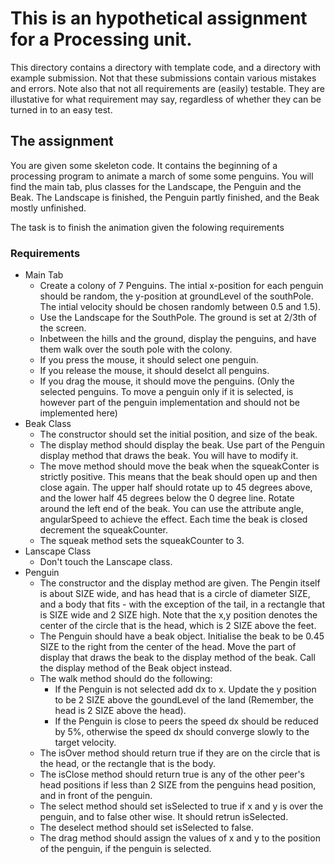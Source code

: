 # This is an hypothetical assignment for a Processing unit.

This directory contains a directory with template code, and a directory with example submission. Not that these submissions contain various mistakes and errors. Note also that not all requirements are (easily) testable. They are illustative for what requirement may say, regardless of whether they can be turned in to an easy test.


## The assignment

You are given some skeleton code. It contains the beginning of a processing program to animate a march of some some penguins. You will find the main tab, plus classes for the Landscape, the Penguin and the Beak. The Landscape is finished, the Penguin partly finished, and the Beak mostly unfinished. 

The task is to finish the animation given the folowing requirements

### Requirements
* Main Tab
  * Create a colony of 7 Penguins. The intial x-position for each penguin should be random, the y-position at groundLevel of the southPole. The intial velocity should be chosen randomly between 0.5 and 1.5).
  * Use the Landscape for the SouthPole. The ground is set at 2/3th of the screen.
  * Inbetween the hills and the ground, display the penguins, and have them walk over the south pole with the colony.
  * If you press the mouse, it should select one penguin.
  * If you release the mouse, it should deselct all penguins.
  * If you drag the mouse, it should move the penguins. (Only the selected penguins. To move a penguin only if it is selected, is however part of the penguin implementation and should not be implemented here)
* Beak Class
  * The constructor should set the initial position, and size of the beak.
  * The display method should display the beak. Use part of the Penguin display method that draws the beak. You will have to modify it.
  * The move method should move the beak when the squeakConter is strictly positive. This means that the beak should open up and then close again. The upper half should rotate up to 45 degrees above, and the lower half 45 degrees below the 0 degree line. Rotate around the left end of the beak. You can use the attribute angle, angularSpeed to achieve the effect. Each time the beak is closed decrement the squeakCounter.
  * The squeak method sets the squeakCounter to 3.
* Lanscape Class
  * Don't touch the Lanscape class.
* Penguin
  * The constructor and the display method are given. The Pengin itself is about SIZE wide, and has head that is a circle of diameter SIZE, and a body that fits - with the exception of the tail, in a rectangle that is SIZE wide and 2 SIZE high. Note that the x,y position denotes the center of the circle that is the head, which is 2 SIZE above the feet.
  * The Penguin should have a beak object. Initialise the beak to be 0.45 SIZE to the right from the center of the head. Move the part of display that draws the beak to the display method of the beak. Call the display method of the Beak object instead.
  * The walk method should do the following:
    * If the Penguin is not selected add dx to x. Update the y position to be 2 SIZE above the goundLevel of the land (Remember, the head is 2 SIZE above the head). 
    * If the Penguin is close to peers the speed dx should be reduced by 5%, otherwise the speed dx should converge slowly to the target velocity. 
  * The isOver method should return true if they are on the circle that is the head, or the rectangle that is the body.
  * The isClose method should return true is any of the other peer's head positions if less than 2 SIZE from the penguins head position, and in front of the penguin.
  * The select method should set isSelected to true if x and y is over the penguin, and to false other wise. It should retrun isSelected.
  * The deselect method should set isSelected to false.
  * The drag method should assign the values of x and y to the position of the penguin, if the penguin is selected.
  
  
  



